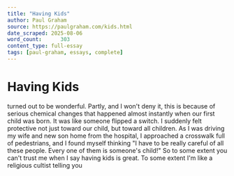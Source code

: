 ```yaml
---
title: "Having Kids"
author: Paul Graham
source: https://paulgraham.com/kids.html
date_scraped: 2025-08-06
word_count:      303
content_type: full-essay
tags: [paul-graham, essays, complete]
---
```


# Having Kids

turned out to be wonderful.
Partly, and I won't deny it, this is because of serious chemical
changes that happened almost instantly when our first child was
born.  It was like someone flipped a switch. I suddenly felt
protective not just toward our child, but toward all children. As I was
driving my wife and new son home from the hospital, I approached a
crosswalk full of pedestrians, and I found myself thinking "I have
to be really careful of all these people. Every one of them is
someone's child!"
So to some extent you can't trust me when I say having kids is
great.  To some extent I'm like a religious cultist telling you
